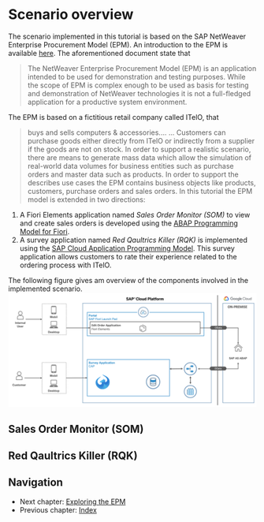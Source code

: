 # Scenario overview

The scenario implemented in this tutorial is based
on the SAP NetWeaver Enterprise Procurement Model (EPM). An introduction to the EPM is available [here](https://archive.sap.com/documents/docs/DOC-31458).
The aforementioned document state that
> The NetWeaver Enterprise Procurement Model (EPM) is an application intended to be used for
> demonstration and testing purposes. While the scope of EPM is complex enough to be used as basis for
> testing and demonstration of NetWeaver technologies it is not a full-fledged application for a productive
> system environment.

The EPM is based on a fictitious retail company called ITelO, that

> buys and sells computers & accessories....
> ... Customers can purchase goods either directly from ITelO or indirectly from a supplier if the goods are not on stock. In order to support a
> realistic scenario, there are means to generate mass data which allow the simulation of real-world data
> volumes for business entities such as purchase orders and master data such as products.
In order to support the describes use cases the EPM contains business objects like products, customers, purchase orders and sales orders. In this tutorial the EPM
model is extended in two directions:

1. A Fiori Elements application named *Sales Order Monitor (SOM)* to view and create sales orders is developed using the [ABAP Programming Model for Fiori](https://help.sap.com/doc/saphelp_nw751abap/7.51.0/en-US/3b/77569ca8ee4226bdab4fcebd6f6ea6/frameset.htm).
1. A survey application named *Red Qaultrics Killer (RQK)*  is implemented using the [SAP Cloud Application Programming Model](https://cap.cloud.sap/docs/). This survey application allows customers to rate their experience related to the ordering process with ITelO.

The following figure gives am overview of the components involved in the implemented scenario.
![Scenario overview](../img/solution_overview.png)

## Sales Order Monitor (SOM)

## Red Qaultrics Killer (RQK)

## Navigation

- Next chapter: [Exploring the EPM](../docs/exploring_epm.md)
- Previous chapter: [Index](../README.md)
